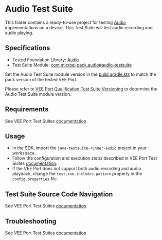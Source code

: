 # Audio Test Suite

This folder contains a ready-to-use project for testing [Audio](https://docs.microej.com/en/latest/VEEPortingGuide/audio.html) implementations on a device.
This Test Suite will test audio recording and audio playing.

## Specifications

- Tested Foundation Library: [Audio](https://repository.microej.com/modules/ej/api/audio/)
- Test Suite Module: [com.microej.pack.audio#audio-testsuite](https://repository.microej.com/modules/com/microej/pack/audio/audio-testsuite/)

Set the Audio Test Suite module version in the [build.gradle.kts](java-testsuite-runner-audio/build.gradle.kts) to match the pack version of the tested VEE Port.

Please refer to [VEE Port Qualification Test Suite Versioning](https://docs.microej.com/en/latest/VEEPortingGuide/veePortQualification.html#test-suite-versioning)
to determine the Audio Test Suite module version.

## Requirements

See VEE Port Test Suites [documentation](../README.md).

## Usage

- In the SDK, import the `java-testsuite-runner-audio` project in your workspace.
- Follow the configuration and execution steps described in VEE Port Test Suites [documentation](../README.md).
- If the VEE Port does not support both audio recording and audio playback, change  the `test.run.includes.pattern` property in the `config.properties` file.

## Test Suite Source Code Navigation

See VEE Port Test Suites [documentation](../README.md).

## Troubleshooting

See VEE Port Test Suites [documentation](../README.md).
